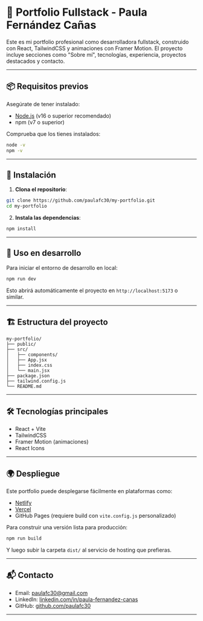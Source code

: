
# 🚀 Portfolio Fullstack - Paula Fernández Cañas

Este es mi portfolio profesional como desarrolladora fullstack, construido con React, TailwindCSS y animaciones con Framer Motion. El proyecto incluye secciones como "Sobre mí", tecnologías, experiencia, proyectos destacados y contacto.

---

## 📦 Requisitos previos

Asegúrate de tener instalado:

- [Node.js](https://nodejs.org/) (v16 o superior recomendado)
- npm (v7 o superior)

Comprueba que los tienes instalados:

```bash
node -v
npm -v
```

---

## 🔧 Instalación

1. **Clona el repositorio**:

```bash
git clone https://github.com/paulafc30/my-portfolio.git
cd my-portfolio
```

2. **Instala las dependencias**:

```bash
npm install
```

---

## 🧪 Uso en desarrollo

Para iniciar el entorno de desarrollo en local:

```bash
npm run dev
```

Esto abrirá automáticamente el proyecto en `http://localhost:5173` o similar.

---

## 🏗️ Estructura del proyecto

```
my-portfolio/
├── public/
├── src/
│   ├── components/
│   ├── App.jsx
│   ├── index.css
│   └── main.jsx
├── package.json
├── tailwind.config.js
└── README.md
```

---

## 🛠️ Tecnologías principales

- React + Vite
- TailwindCSS
- Framer Motion (animaciones)
- React Icons

---

## 🌍 Despliegue

Este portfolio puede desplegarse fácilmente en plataformas como:

- [Netlify](https://www.netlify.com/)
- [Vercel](https://vercel.com/)
- GitHub Pages (requiere build con `vite.config.js` personalizado)

Para construir una versión lista para producción:

```bash
npm run build
```

Y luego subir la carpeta `dist/` al servicio de hosting que prefieras.

---

## 📬 Contacto

- Email: [paulafc30@gmail.com](mailto:paulafc30@gmail.com)
- LinkedIn: [linkedin.com/in/paula-fernandez-canas](https://www.linkedin.com/in/paula-fernandez-canas-057896220/)
- GitHub: [github.com/paulafc30](https://github.com/paulafc30)

---
